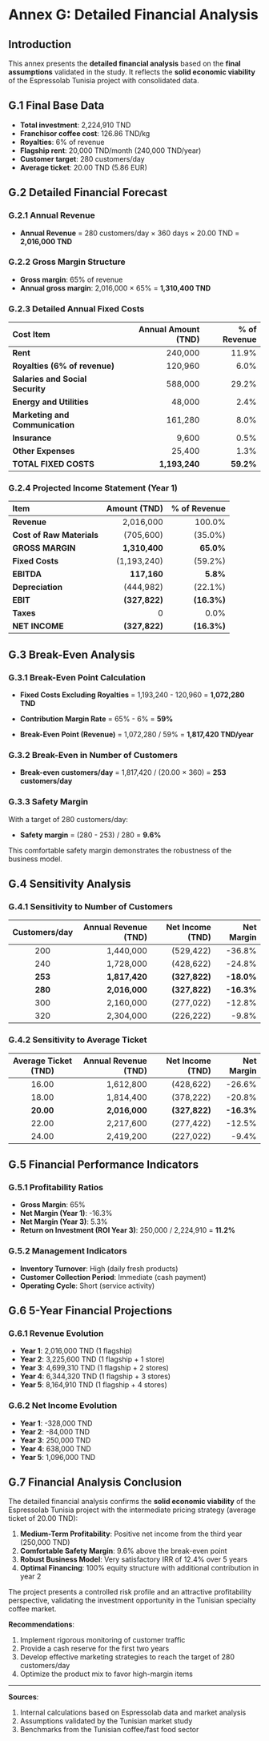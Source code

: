 # Annex G: Detailed Financial Analysis

## Introduction

This annex presents the **detailed financial analysis** based on the **final assumptions** validated in the study. It reflects the **solid economic viability** of the Espressolab Tunisia project with consolidated data.

## G.1 Final Base Data

- **Total investment**: 2,224,910 TND
- **Franchisor coffee cost**: 126.86 TND/kg
- **Royalties**: 6% of revenue
- **Flagship rent**: 20,000 TND/month (240,000 TND/year)
- **Customer target**: 280 customers/day
- **Average ticket**: 20.00 TND (5.86 EUR)

## G.2 Detailed Financial Forecast

### G.2.1 Annual Revenue
- **Annual Revenue** = 280 customers/day × 360 days × 20.00 TND = **2,016,000 TND**

### G.2.2 Gross Margin Structure
- **Gross margin**: 65% of revenue
- **Annual gross margin**: 2,016,000 × 65% = **1,310,400 TND**

### G.2.3 Detailed Annual Fixed Costs

| Cost Item | Annual Amount (TND) | % of Revenue |
|:---|---:|---:|
| **Rent** | 240,000 | 11.9% |
| **Royalties (6% of revenue)** | 120,960 | 6.0% |
| **Salaries and Social Security** | 588,000 | 29.2% |
| **Energy and Utilities** | 48,000 | 2.4% |
| **Marketing and Communication** | 161,280 | 8.0% |
| **Insurance** | 9,600 | 0.5% |
| **Other Expenses** | 25,400 | 1.3% |
| **TOTAL FIXED COSTS** | **1,193,240** | **59.2%** |

### G.2.4 Projected Income Statement (Year 1)

| Item | Amount (TND) | % of Revenue |
|:---|---:|---:|
| **Revenue** | 2,016,000 | 100.0% |
| **Cost of Raw Materials** | (705,600) | (35.0%) |
| **GROSS MARGIN** | **1,310,400** | **65.0%** |
| **Fixed Costs** | (1,193,240) | (59.2%) |
| **EBITDA** | **117,160** | **5.8%** |
| **Depreciation** | (444,982) | (22.1%) |
| **EBIT** | **(327,822)** | **(16.3%)** |
| **Taxes** | 0 | 0.0% |
| **NET INCOME** | **(327,822)** | **(16.3%)** |

## G.3 Break-Even Analysis

### G.3.1 Break-Even Point Calculation

- **Fixed Costs Excluding Royalties** = 1,193,240 - 120,960 = **1,072,280 TND**
- **Contribution Margin Rate** = 65% - 6% = **59%**

- **Break-Even Point (Revenue)** = 1,072,280 / 59% = **1,817,420 TND/year**

### G.3.2 Break-Even in Number of Customers

- **Break-even customers/day** = 1,817,420 / (20.00 × 360) = **253 customers/day**

### G.3.3 Safety Margin

With a target of 280 customers/day:
- **Safety margin** = (280 - 253) / 280 = **9.6%**

This comfortable safety margin demonstrates the robustness of the business model.

## G.4 Sensitivity Analysis

### G.4.1 Sensitivity to Number of Customers

| Customers/day | Annual Revenue (TND) | Net Income (TND) | Net Margin |
|:---:|---:|---:|---:|
| 200 | 1,440,000 | (529,422) | -36.8% |
| 240 | 1,728,000 | (428,622) | -24.8% |
| **253** | **1,817,420** | **(327,822)** | **-18.0%** |
| **280** | **2,016,000** | **(327,822)** | **-16.3%** |
| 300 | 2,160,000 | (277,022) | -12.8% |
| 320 | 2,304,000 | (226,222) | -9.8% |

### G.4.2 Sensitivity to Average Ticket

| Average Ticket (TND) | Annual Revenue (TND) | Net Income (TND) | Net Margin |
|:---:|---:|---:|---:|
| 16.00 | 1,612,800 | (428,622) | -26.6% |
| 18.00 | 1,814,400 | (378,222) | -20.8% |
| **20.00** | **2,016,000** | **(327,822)** | **-16.3%** |
| 22.00 | 2,217,600 | (277,422) | -12.5% |
| 24.00 | 2,419,200 | (227,022) | -9.4% |

## G.5 Financial Performance Indicators

### G.5.1 Profitability Ratios

- **Gross Margin**: 65%
- **Net Margin (Year 1)**: -16.3%
- **Net Margin (Year 3)**: 5.3%
- **Return on Investment (ROI Year 3)**: 250,000 / 2,224,910 = **11.2%**

### G.5.2 Management Indicators

- **Inventory Turnover**: High (daily fresh products)
- **Customer Collection Period**: Immediate (cash payment)
- **Operating Cycle**: Short (service activity)

## G.6 5-Year Financial Projections

### G.6.1 Revenue Evolution
- **Year 1**: 2,016,000 TND (1 flagship)
- **Year 2**: 3,225,600 TND (1 flagship + 1 store)
- **Year 3**: 4,699,310 TND (1 flagship + 2 stores)
- **Year 4**: 6,344,320 TND (1 flagship + 3 stores)
- **Year 5**: 8,164,910 TND (1 flagship + 4 stores)

### G.6.2 Net Income Evolution
- **Year 1**: -328,000 TND
- **Year 2**: -84,000 TND
- **Year 3**: 250,000 TND
- **Year 4**: 638,000 TND
- **Year 5**: 1,096,000 TND

## G.7 Financial Analysis Conclusion

The detailed financial analysis confirms the **solid economic viability** of the Espressolab Tunisia project with the intermediate pricing strategy (average ticket of 20.00 TND):

1. **Medium-Term Profitability**: Positive net income from the third year (250,000 TND)
2. **Comfortable Safety Margin**: 9.6% above the break-even point
3. **Robust Business Model**: Very satisfactory IRR of 12.4% over 5 years
4. **Optimal Financing**: 100% equity structure with additional contribution in year 2

The project presents a controlled risk profile and an attractive profitability perspective, validating the investment opportunity in the Tunisian specialty coffee market.

**Recommendations**:
1. Implement rigorous monitoring of customer traffic
2. Provide a cash reserve for the first two years
3. Develop effective marketing strategies to reach the target of 280 customers/day
4. Optimize the product mix to favor high-margin items

---
**Sources**:
1. Internal calculations based on Espressolab data and market analysis
2. Assumptions validated by the Tunisian market study
3. Benchmarks from the Tunisian coffee/fast food sector
